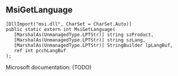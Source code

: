 ## MsiGetLanguage

```
[DllImport("msi.dll", CharSet = CharSet.Auto)]
public static extern int MsiGetLanguage(
   [MarshalAs(UnmanagedType.LPTStr)] string szProduct,
   [MarshalAs(UnmanagedType.LPTStr)] string szLang,
   [MarshalAs(UnmanagedType.LPTStr)] StringBuilder lpLangBuf,
   ref int pcchLangBuf
);
```

Microsoft documentation: (TODO)
